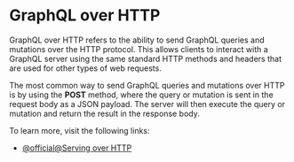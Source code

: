 # GraphQL over HTTP

GraphQL over HTTP refers to the ability to send GraphQL queries and mutations over the HTTP protocol. This allows clients to interact with a GraphQL server using the same standard HTTP methods and headers that are used for other types of web requests.

The most common way to send GraphQL queries and mutations over HTTP is by using the **POST** method, where the query or mutation is sent in the request body as a JSON payload. The server will then execute the query or mutation and return the result in the response body.

To learn more, visit the following links:

- [@official@Serving over HTTP](https://graphql.org/learn/serving-over-http/)
